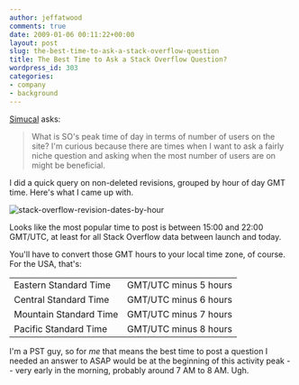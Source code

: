 ```yaml
---
author: jeffatwood
comments: true
date: 2009-01-06 00:11:22+00:00
layout: post
slug: the-best-time-to-ask-a-stack-overflow-question
title: The Best Time to Ask a Stack Overflow Question?
wordpress_id: 303
categories:
- company
- background
---
```



[Simucal](http://stackoverflow.com/users/2635/simucal) asks:





<blockquote>
What is SO's peak time of day in terms of number of users on the site?  I'm curious because there are times when I want to ask a fairly niche question and asking when the most number of users are on might be beneficial.
</blockquote>





I did a quick query on non-deleted revisions, grouped by hour of day GMT time. Here's what I came up with.



![stack-overflow-revision-dates-by-hour](http://blog.stackoverflow.com/wp-content/uploads/stack-overflow-revision-dates-by-hour.png)



Looks like the most popular time to post is between 15:00 and 22:00 GMT/UTC, at least for all Stack Overflow data between launch and today.



You'll have to convert those GMT hours to your local time zone, of course. For the USA, that's:



<table width="400" >
<tr >
<td >Eastern Standard Time
<td >GMT/UTC minus 5 hours</tr>
<tr >
<td >Central Standard Time
<td >GMT/UTC minus 6 hours</tr>
<tr >
<td >Mountain Standard Time
<td >GMT/UTC minus 7 hours</tr>
<tr >
<td >Pacific Standard Time
<td >GMT/UTC minus 8 hours</tr>
</table>



I'm a PST guy, so for _me_ that means the best time to post a question I needed an answer to ASAP would be at the beginning of this activity peak -- very early in the morning, probably around 7 AM to 8 AM. Ugh.

